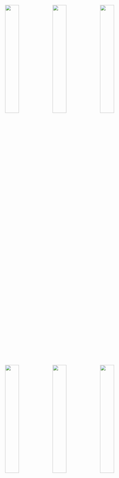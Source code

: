 <img src="https://github.com/laguna821/Achmage/files/6317311/covid_wordcloud_sentiment.pdf" width="30%"></img> <img src="https://github.com/laguna821/Achmage/files/6317312/gfloyd_wordcloud_sentiment_nrc.pdf" width="30%"></img> <img src="https://github.com/laguna821/Achmage/files/6317313/gfloyd_sentiment_NRC.pdf" width="30%"></img> <img src="https://github.com/laguna821/Achmage/files/6317311/covid_wordcloud_sentiment.pdf" width="30%"></img> <img src="https://github.com/laguna821/Achmage/files/6317312/gfloyd_wordcloud_sentiment_nrc.pdf" width="30%"></img> <img src="https://github.com/laguna821/Achmage/files/6317313/gfloyd_sentiment_NRC.pdf" width="30%"></img> 
